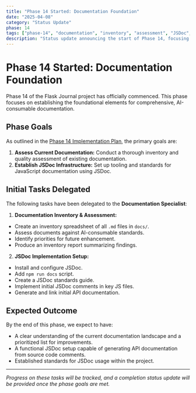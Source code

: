 ```yaml
---
title: "Phase 14 Started: Documentation Foundation"
date: "2025-04-08"
category: "Status Update"
phase: 14
tags: ["phase-14", "documentation", "inventory", "assessment", "JSDoc", "setup", "start"]
description: "Status update announcing the start of Phase 14, focusing on establishing the documentation foundation through inventory, assessment, and JSDoc setup."
---
```


# Phase 14 Started: Documentation Foundation

Phase 14 of the Flask Journal project has officially commenced. This phase focuses on establishing the foundational elements for comprehensive, AI-consumable documentation.

## Phase Goals

As outlined in the [Phase 14 Implementation Plan](@docs/implementation/14-phase-fourteen-documentation-foundation.md), the primary goals are:

1.  **Assess Current Documentation:** Conduct a thorough inventory and quality assessment of existing documentation.
2.  **Establish JSDoc Infrastructure:** Set up tooling and standards for JavaScript documentation using JSDoc.

## Initial Tasks Delegated

The following tasks have been delegated to the **Documentation Specialist**:

1.  **Documentation Inventory & Assessment:**
-   Create an inventory spreadsheet of all `.md` files in `docs/`.
-   Assess documents against AI-consumable standards.
-   Identify priorities for future enhancement.
-   Produce an inventory report summarizing findings.
2.  **JSDoc Implementation Setup:**
-   Install and configure JSDoc.
-   Add `npm run docs` script.
-   Create a JSDoc standards guide.
-   Implement initial JSDoc comments in key JS files.
-   Generate and link initial API documentation.

## Expected Outcome

By the end of this phase, we expect to have:

-   A clear understanding of the current documentation landscape and a prioritized list for improvements.
-   A functional JSDoc setup capable of generating API documentation from source code comments.
-   Established standards for JSDoc usage within the project.

---

*Progress on these tasks will be tracked, and a completion status update will be provided once the phase goals are met.*